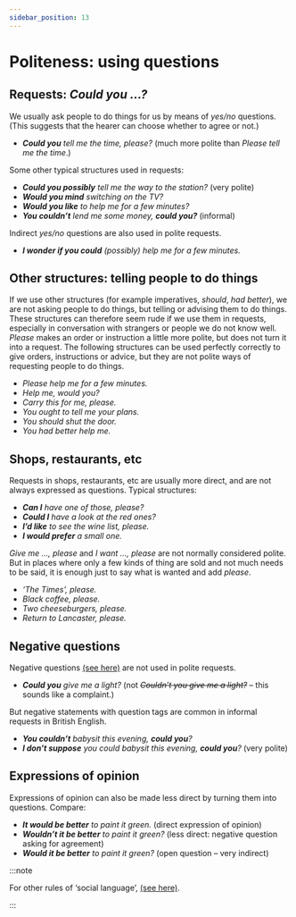 ```yaml
---
sidebar_position: 13
---
```


# Politeness: using questions

## Requests: *Could you …?*

We usually ask people to do things for us by means of *yes/no* questions. (This suggests that the hearer can choose whether to agree or not.)

- ***Could you** tell me the time, please?* (much more polite than *Please tell me the time*.)

Some other typical structures used in requests:

- ***Could you possibly** tell me the way to the station?* (very polite)
- ***Would you mind** switching on the TV?*
- ***Would you like** to help me for a few minutes?*
- ***You couldn’t** lend me some money, **could you?*** (informal)

Indirect *yes/no* questions are also used in polite requests.

- ***I wonder if you could** (possibly) help me for a few minutes.*

## Other structures: telling people to do things

If we use other structures (for example imperatives, *should*, *had better*), we are not asking people to do things, but telling or advising them to do things. These structures can therefore seem rude if we use them in requests, especially in conversation with strangers or people we do not know well. *Please* makes an order or instruction a little more polite, but does not turn it into a request. The following structures can be used perfectly correctly to give orders, instructions or advice, but they are not polite ways of requesting people to do things.

- *Please help me for a few minutes.*
- *Help me, would you?*
- *Carry this for me, please.*
- *You ought to tell me your plans.*
- *You should shut the door.*
- *You had better help me.*

## Shops, restaurants, etc

Requests in shops, restaurants, etc are usually more direct, and are not always expressed as questions. Typical structures:

- ***Can I** have one of those, please?*
- ***Could I** have a look at the red ones?*
- ***I’d like** to see the wine list, please.*
- ***I would prefer** a small one.*

*Give me …, please* and *I want …, please* are not normally considered polite. But in places where only a few kinds of thing are sold and not much needs to be said, it is enough just to say what is wanted and add *please*.

- *‘The Times’, please.*
- *Black coffee, please.*
- *Two cheeseburgers, please.*
- *Return to Lancaster, please.*

## Negative questions

Negative questions [(see here)](./../basic-clause-types/negative-questions) are not used in polite requests.

- ***Could you** give me a light?* (not *~~Couldn’t you give me a light?~~* – this sounds like a complaint.)

But negative statements with question tags are common in informal requests in British English.

- ***You couldn’t** babysit this evening, **could you**?*
- ***I don’t suppose** you could babysit this evening, **could you**?* (very polite)

## Expressions of opinion

Expressions of opinion can also be made less direct by turning them into questions. Compare:

- ***It would be better** to paint it green.* (direct expression of opinion)
- ***Wouldn’t it be better** to paint it green?* (less direct: negative question asking for agreement)
- ***Would it be better** to paint it green?* (open question – very indirect)

:::note

For other rules of ‘social language’, [(see here)](./../../vocabulary/vocabulary-areas/social-language).

:::
